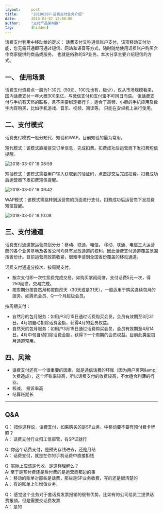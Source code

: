 ```yaml
---  
layout:     post   
title:      "20180307-话费支付业务介绍"  
date:       2018-03-07 12:00:00  
author:     "支付产品架构群"  
tag:		[hidden] 
--- 
```


   
话费支付套用中移动给的定义： 话费支付又称通信账户支付，该项移动支付功能，您无需开通即可通过短信、网站和语音等方式，随时随地使用话费账户购买合作商家提供的商品或服务。 也就是俗称的SP业务。本次分享主要介绍短信的方式。  

## 一、 使用场景
   
话费支付资费点一般为1-30元（50元、100元也有，极少），仅从市场规模看来，国内话费支付一年大概300来亿，与微信支付和支付宝不可同日而语。
但话费支付与手机有天然的联系，且不需要绑定银行卡，适合于高频、小额的手机应用及数字内容购买，比如手机游戏、音乐、视频、阅读等。
只能在安卓机上进行使用。  

## 二、支付模式
   
话费支付模式一般分短代、短验和WAP。目前短验的最为常用。 

短代模式：该模式直接提交订单信息，完成扣费。扣费成功后运营商下发扣费短信提醒。  
   
![2018-03-07 16:08:59](http://static.cocolian.cn/img/201803/20180307_160859.png) 
   
   
短验模式：该模式需要用户输入获取到的验证码，点击提交后完成扣费。扣费成功后运营商下发扣费短信提醒。  
   
   
![2018-03-07 16:09:42](http://static.cocolian.cn/img/201803/20180307_160942.png) 
   
   
WAP模式：该模式需跳转到运营商的页面进行支付。扣费成功后运营商下发扣费短信提醒。  
   
   
![2018-03-07 16:10:08](http://static.cocolian.cn/img/201803/20180307_161008.png) 
   
## 三、支付通道
   
话费支付通道按运营商划分分：移动、联通、电信。
移动、联通、电信三大运营商的各个业务基地及各省公司均具有发放通道的权利，因此话费支付通道覆盖范围按省份计。目前运营商政策收紧，很难申请到全国省份覆盖的移动通道。  
   
   
话费支付通道分按次、按周期支付。 

- 按次支付即一次性扣费完成交易，如购买掌阅阅饼，支付话费5元一次，得250阅饼，交易完成。    
- 按周期分按自然月和按自然天（30天或是31天），一般适用于购买连续包月的服务。如腾讯会员、Q一个月超级会员。 

按周期支付： 

- 自然月的包月服务：如用户3月15日通过话费购买会员，会员有效期至3月31日。4月初自动扣除话费金额，获得4月的会员权益。   
- 自然天的包月服务：如用户3月15日通过话费购买会员，会员有效期至4月14日。4月中旬自动扣除话费金额，获得下一个周期的会员权益。目前此类型包月通道常用。    
   

## 四、风险
   
- 话费支付还有一个很重要的因素，就是通信话费的坏账（因为用户离网&amp;amp;欠费造成），这个坏账率较高，所以话费支付的收费较高，不太适合利薄的行业。
- 核减， 投诉率高
- 结算账期长

---

## Q&A  

Q： 按你这样说，话费支付，如果购买的是SP业务，中移动要不要有预付费卡牌照？  
A： 话费支付行业归工信部管，有SP证就行   
   
Q:  你这个话费支付，是预先存钱进去，还是月结  
A： 话费支付，就是在你的手机话费中直接扣钱  
   
Q:  实际上应该是代收，是这样理解么？  
A:  至于是预付费还是后付费的是运营商那边的事  
A： 移动的账单对那些是话费，那些是SP业务收费，写的还是很清楚的  
A： 有的账单上叫增值业务。  
   
   
Q： 感觉这个业务对于套话费发票报销的很有优势，比如有的公司给员工提供话费报销，但是需要交话费发票  
A： 是的  
   

   
